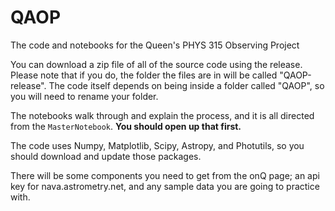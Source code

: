 # QAOP
The code and notebooks for the Queen's PHYS 315 Observing Project

You can download a zip file of all of the source code using the release. Please note that if you do, the folder the files are in will be called "QAOP-release". The code itself depends on being inside a folder called "QAOP", so you will need to rename your folder.

The notebooks walk through and explain the process, and it is all directed from the `MasterNotebook`. **You should open up that first.**

The code uses Numpy, Matplotlib, Scipy, Astropy, and Photutils, so you should download and update those packages.

There will be some components you need to get from the onQ page; an api key for nava.astrometry.net, and any sample data you are going to practice with.
